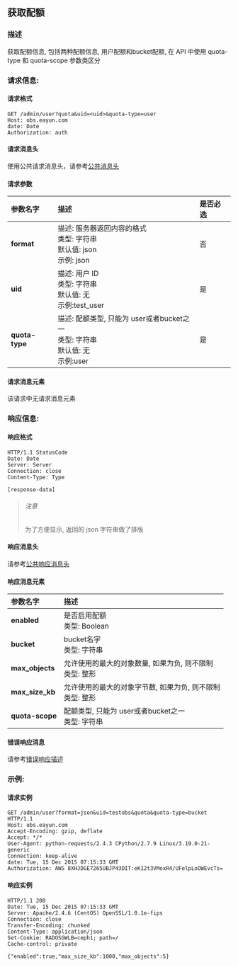 ## 获取配额
### 描述
获取配额信息, 包括两种配额信息, 用户配额和bucket配额, 在 API 中使用 quota-type 和 quota-scope 参数类区分

### 请求信息:
#### 请求格式
```
GET /admin/user?quota&uid=<uid>&quota-type=user
Host: obs.eayun.com
date: Date
Authorization: auth
```

#### 请求消息头
使用公共请求消息头，请参考[公共消息头](../header.md)

#### 请求参数
| 参数名字 | 描述 | 是否必选 |
| :-- | :-- | :-- |
| **format** | 描述: 服务器返回内容的格式 <br>类型: 字符串<br>默认值: json<br>示例: json| 否 |
| **uid** | 描述: 用户 ID<br>类型: 字符串 <br>默认值: 无 <br>示例:test_user | 是 |
| **quota-type** | 描述: 配额类型, 只能为 user或者bucket之一 <br>类型: 字符串 <br>默认值: 无 <br>示例:user | 是 |

#### 请求消息元素
该请求中无请求消息元素

### 响应信息:
#### 响应格式
```
HTTP/1.1 StatusCode
Date: Date
Server: Server
Connection: close
Content-Type: Type

[response-data]
```

> ###### 注意
> 为了方便显示, 返回的 json 字符串做了排版

#### 响应消息头
请参考[公共响应消息头](../header.md)

#### 响应消息元素
| 参数名字 | 描述 |
| :-- | :-- |
| **enabled** | 是否启用配额 <br>类型: Boolean|
| **bucket** | bucket名字 <br>类型: 字符串|
| **max_objects** | 允许使用的最大的对象数量, 如果为负, 则不限制 <br>类型: 整形|
| **max_size_kb** | 允许使用的最大的对象字节数, 如果为负, 则不限制 <br>类型: 整形|
| **quota-scope** | 配额类型, 只能为 user或者bucket之一 <br>类型: 字符串|

#### 错误响应消息
请参考[错误响应描述](../error.md)
### 示例:
#### 请求实例
```
GET /admin/user?format=json&uid=testobs&quota&quota-type=bucket HTTP/1.1
Host: obs.eayun.com
Accept-Encoding: gzip, deflate
Accept: */*
User-Agent: python-requests/2.4.3 CPython/2.7.9 Linux/3.19.0-21-generic
Connection: keep-alive
date: Tue, 15 Dec 2015 07:15:33 GMT
Authorization: AWS 8XHJDGE7265UBJP43DIT:eK12t3VMoxR4/UFelpLoOWEvcTs=
```
#### 响应实例
```
HTTP/1.1 200 
Date: Tue, 15 Dec 2015 07:15:33 GMT
Server: Apache/2.4.6 (CentOS) OpenSSL/1.0.1e-fips
Connection: close
Transfer-Encoding: chunked
Content-Type: application/json
Set-Cookie: RADOSGWLB=ceph1; path=/
Cache-control: private

{"enabled":true,"max_size_kb":1000,"max_objects":5}
```
